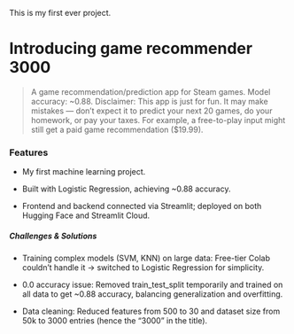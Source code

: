 This is my first ever project.
# Introducing game recommender 3000 
> A game recommendation/prediction app for Steam games.
> Model accuracy: ~0.88.
> Disclaimer: This app is just for fun. It may make mistakes — don’t expect it to predict your next 20 games, do your homework, or pay your taxes. For example, a free-to-play input might still get a paid game recommendation ($19.99).

### Features

- My first machine learning project.

- Built with Logistic Regression, achieving ~0.88 accuracy.

- Frontend and backend connected via Streamlit; deployed on both Hugging Face and Streamlit Cloud.

##### Challenges & Solutions

- Training complex models (SVM, KNN) on large data: Free-tier Colab couldn’t handle it → switched to Logistic Regression for simplicity.

- 0.0 accuracy issue: Removed train_test_split temporarily and trained on all data to get ~0.88 accuracy, balancing generalization and overfitting.

- Data cleaning: Reduced features from 500 to 30 and dataset size from 50k to 3000 entries (hence the “3000” in the title).
